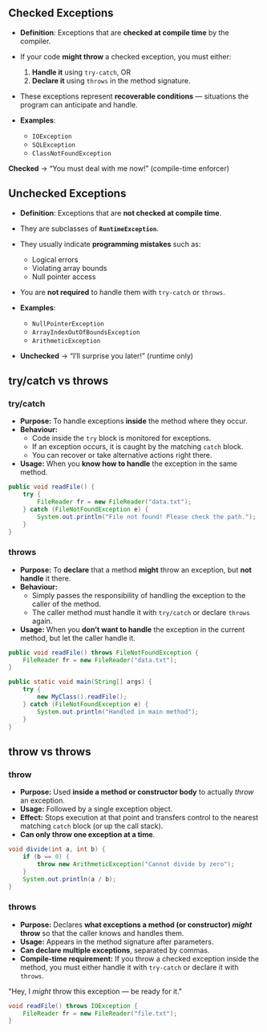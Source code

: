 
## **Checked Exceptions**

- **Definition**: Exceptions that are **checked at compile time** by the compiler.
- If your code **might throw** a checked exception, you must either:
    1. **Handle it** using `try-catch`, OR
    2. **Declare it** using `throws` in the method signature.
- These exceptions represent **recoverable conditions** — situations the program can anticipate and handle.

- **Examples**:
    - `IOException`
    - `SQLException`
    - `ClassNotFoundException`

**Checked** → “You must deal with me now!” (compile-time enforcer)


## **Unchecked Exceptions**

- **Definition**: Exceptions that are **not checked at compile time**.
- They are subclasses of **`RuntimeException`**.
- They usually indicate **programming mistakes** such as:
    - Logical errors
    - Violating array bounds
    - Null pointer access
- You are **not required** to handle them with `try-catch` or `throws`.
- **Examples**:
    - `NullPointerException`
    - `ArrayIndexOutOfBoundsException`
    - `ArithmeticException`

- **Unchecked** → “I’ll surprise you later!” (runtime only)

## try/catch vs throws
### **try/catch**

- **Purpose:** To handle exceptions **inside** the method where they occur.
- **Behaviour:**
    - Code inside the `try` block is monitored for exceptions.
    - If an exception occurs, it is caught by the matching `catch` block.
    - You can recover or take alternative actions right there.
- **Usage:** When you **know how to handle** the exception in the same method.

```java
public void readFile() {
    try {
        FileReader fr = new FileReader("data.txt");
    } catch (FileNotFoundException e) {
        System.out.println("File not found! Please check the path.");
    }
}
```


### **throws**

- **Purpose:** To **declare** that a method **might** throw an exception, but **not handle** it there.
- **Behaviour:**
    - Simply passes the responsibility of handling the exception to the caller of the method.
    - The caller method must handle it with `try/catch` or declare `throws` again.
- **Usage:** When you **don’t want to handle** the exception in the current method, but let the caller handle it.

```java
public void readFile() throws FileNotFoundException {
    FileReader fr = new FileReader("data.txt");
}

public static void main(String[] args) {
    try {
        new MyClass().readFile();
    } catch (FileNotFoundException e) {
        System.out.println("Handled in main method");
    }
}
```

## throw vs throws
### **throw**

- **Purpose:** Used **inside a method or constructor body** to actually _throw_ an exception.
- **Usage:** Followed by a single exception object.
- **Effect:** Stops execution at that point and transfers control to the nearest matching `catch` block (or up the call stack).
- **Can only throw one exception at a time**.

```java
void divide(int a, int b) {
    if (b == 0) {
        throw new ArithmeticException("Cannot divide by zero"); 
    }
    System.out.println(a / b);
}
```


### throws

- **Purpose:** Declares **what exceptions a method (or constructor) _might_ throw** so that the caller knows and handles them.
- **Usage:** Appears in the method signature after parameters.
- **Can declare multiple exceptions**, separated by commas.
- **Compile-time requirement:** If you throw a checked exception inside the method, you must either handle it with `try-catch` or declare it with `throws`.

"Hey, I _might_ throw this exception — be ready for it."

```java
void readFile() throws IOException {
    FileReader fr = new FileReader("file.txt"); 
}
```

